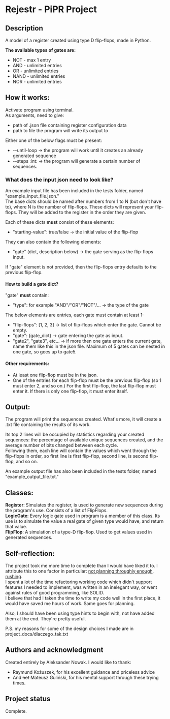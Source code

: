 # Rejestr - PiPR Project

## Description
A model of a register created using type D flip-flops, made in Python.

<b>The available types of gates are:</b>
- NOT - max 1 entry
- AND - unlimited entries
- OR - unlimited entries
- NAND - unlimited entries
- NOR - unlimited entries

## How it works:

Activate program using terminal.  
As arguments, need to give:
- path of .json file containing register configuration data
- path to file the program will write its output to

Either one of the below flags must be present:
- --until-loop -> the program will work until it creates an already generated sequence
- --steps :int: -> the program will generate a certain number of sequences.

### What does the input json need to look like?

An example input file has been included in the tests folder, named "example_input_file.json."  
The base dicts should be named after numbers from 1 to N (but don't have to), where N is the number of flip-flops. These dicts will represent your flip-flops. They will be added to the register in the order they are given.

Each of these dicts <b>must</b> consist of these elements:
- "starting-value": true/false -> the initial value of the flip-flop

They can also contain the following elements:
- "gate" (dict, description below) -> the gate serving as the flip-flops input.

If "gate" element is not provided, then the flip-flops entry defaults to the previous flip-flop.

#### How to build a gate dict?
"gate" <b>must</b> contain:
- "type": for example "AND"/"OR"/"NOT"/... -> the type of the gate

The below elements are entries, each gate must contain at least 1:
- "flip-flops": [1, 2, 3] -> list of flip-flops which enter the gate. Cannot be empty.
- "gate": {gate_dict} -> gate entering the gate as input.
- "gate2", "gate3", etc... -> if more then one gate enters the current gate, name them like this in the json file. Maximum of 5 gates can be nested in one gate, so goes up to gate5.

#### Other requirements:
- At least one flip-flop must be in the json.
- One of the entries for each flip-flop must be the previous flip-flop (so 1 must enter 2, and so on.) For the first flip-flop, the last flip-flop must enter it. If there is only one flip-flop, it must enter itself.

## Output:

The program will print the sequences created. What's more, it will create a .txt file containing the results of its work.

Its top 2 lines will be occupied by statistics regarding your created sequences: the percentage of available unique sequences created, and the average number of bits changed between each cycle.  
Following them, each line will contain the values which went through the flip-flops in order, so first line is first flip-flop, second line, is second flip-flop, and so on.

An example output file has also been included in the tests folder, named "example_output_file.txt."

## Classes:

<b>Register</b>:
Simulates the register, is used to generate new sequences during the program's use. Consists of a list of FlipFlops.  
<b>LogicGate</b>:
Every logic gate used in program is a member of this class. Its use is to simulate the value a real gate of given type would have, and return that value.  
<b>FlipFlop</b>:
A simulation of a type-D flip-flop. Used to get values used in generated sequences.

## Self-reflection:

The project took me more time to complete than I would have liked it to. I attribute this to one factor in particular: <ins>not planning throughly enough, rushing</ins>.  
I spent a lot of the time refactoring working code which didn't support features I needed to implement, was written in an inelegant way, or went against rules of good programming, like SOLID.  
I believe that had I taken the time to write my code well in the first place, it would have saved me hours of work. Same goes for planning.

Also, I should have been using type hints to begin with, not have added them at the end. They're pretty useful.

P.S. my reasons for some of the design choices I made are in project_docs/dlaczego_tak.txt

## Authors and acknowledgment
Created entirely by Aleksander Nowak.
I would like to thank:
- Raymund Kożuszek, for his excellent guidance and priceless advice
- And <s>not</s> Mateusz Guliński, for his mental support through these trying times.

## Project status
Complete.
